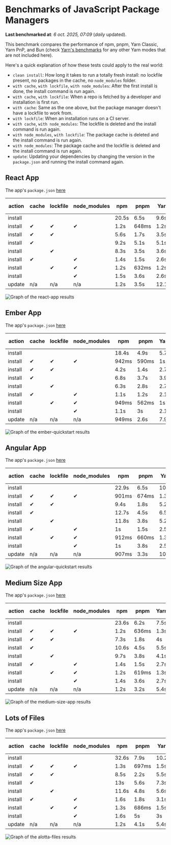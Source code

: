# Benchmarks of JavaScript Package Managers

**Last benchmarked at**: _6 oct. 2025, 07:09_ (_daily_ updated).

This benchmark compares the performance of npm, pnpm, Yarn Classic, Yarn PnP, and Bun (check [Yarn's benchmarks](https://yarnpkg.com/benchmarks) for any other Yarn modes that are not included here).

Here's a quick explanation of how these tests could apply to the real world:

- `clean install`: How long it takes to run a totally fresh install: no lockfile present, no packages in the cache, no `node_modules` folder.
- `with cache`, `with lockfile`, `with node_modules`: After the first install is done, the install command is run again.
- `with cache`, `with lockfile`: When a repo is fetched by a developer and installation is first run.
- `with cache`: Same as the one above, but the package manager doesn't have a lockfile to work from.
- `with lockfile`: When an installation runs on a CI server.
- `with cache`, `with node_modules`: The lockfile is deleted and the install command is run again.
- `with node_modules`, `with lockfile`: The package cache is deleted and the install command is run again.
- `with node_modules`: The package cache and the lockfile is deleted and the install command is run again.
- `update`: Updating your dependencies by changing the version in the `package.json` and running the install command again.

## React App

The app's `package.json` [here](./fixtures/react-app/package.json)

| action  | cache | lockfile | node_modules| npm | pnpm | Yarn | Yarn PnP | Bun |
| ---     | ---   | ---      | ---         | --- | ---  | ---  | ---      | --- |
| install |       |          |             | 20.5s | 6.5s | 9.6s | 2.7s | 1.4s |
| install | ✔     | ✔        | ✔           | 1.2s | 648ms | 1.2s | n/a | 34ms |
| install | ✔     | ✔        |             | 5.6s | 1.7s | 3.5s | 992ms | 446ms |
| install | ✔     |          |             | 9.2s | 5.1s | 5.1s | 2.3s | 420ms |
| install |       | ✔        |             | 8.3s | 3.5s | 3.6s | 984ms | 418ms |
| install | ✔     |          | ✔           | 1.4s | 1.5s | 2.6s | n/a | 34ms |
| install |       | ✔        | ✔           | 1.2s | 632ms | 1.2s | n/a | 30ms |
| install |       |          | ✔           | 1.5s | 3.6s | 2.6s | n/a | 30ms |
| update  | n/a | n/a | n/a | 1.2s | 3.5s | 12.1s | 3.1s | 35ms |

<img alt="Graph of the react-app results" src="results/img/react-app.svg" />

## Ember App

The app's `package.json` [here](./fixtures/ember-quickstart/package.json)

| action  | cache | lockfile | node_modules| npm | pnpm | Yarn | Yarn PnP | Bun |
| ---     | ---   | ---      | ---         | --- | ---  | ---  | ---      | --- |
| install |       |          |             | 18.4s | 4.9s | 5.7s | 2.3s | 1s |
| install | ✔     | ✔        | ✔           | 942ms | 590ms | 1s | n/a | 27ms |
| install | ✔     | ✔        |             | 4.2s | 1.4s | 2.7s | 860ms | 334ms |
| install | ✔     |          |             | 6.8s | 3.7s | 3.9s | 2s | 329ms |
| install |       | ✔        |             | 6.3s | 2.8s | 2.7s | 861ms | 332ms |
| install | ✔     |          | ✔           | 1.1s | 1.2s | 2.1s | n/a | 26ms |
| install |       | ✔        | ✔           | 949ms | 562ms | 1s | n/a | 24ms |
| install |       |          | ✔           | 1.1s | 3s | 2.1s | n/a | 24ms |
| update  | n/a | n/a | n/a | 949ms | 2.6s | 7.9s | 2.8s | 26ms |

<img alt="Graph of the ember-quickstart results" src="results/img/ember-quickstart.svg" />

## Angular App

The app's `package.json` [here](./fixtures/angular-quickstart/package.json)

| action  | cache | lockfile | node_modules| npm | pnpm | Yarn | Yarn PnP | Bun |
| ---     | ---   | ---      | ---         | --- | ---  | ---  | ---      | --- |
| install |       |          |             | 22.9s | 6.5s | 10.7s | 2.9s | 1.7s |
| install | ✔     | ✔        | ✔           | 901ms | 674ms | 1.3s | n/a | 29ms |
| install | ✔     | ✔        |             | 9.4s | 1.8s | 5.2s | 1.2s | 827ms |
| install | ✔     |          |             | 12.7s | 4.5s | 6.5s | 2.3s | 804ms |
| install |       | ✔        |             | 11.8s | 3.8s | 5.2s | 1.2s | 821ms |
| install | ✔     |          | ✔           | 1s | 1.5s | 2.5s | n/a | 28ms |
| install |       | ✔        | ✔           | 912ms | 660ms | 1.3s | n/a | 25ms |
| install |       |          | ✔           | 1s | 3.8s | 2.5s | n/a | 25ms |
| update  | n/a | n/a | n/a | 907ms | 3.3s | 10.2s | 2.8s | 33ms |

<img alt="Graph of the angular-quickstart results" src="results/img/angular-quickstart.svg" />

## Medium Size App

The app's `package.json` [here](./fixtures/medium-size-app/package.json)

| action  | cache | lockfile | node_modules| npm | pnpm | Yarn | Yarn PnP | Bun |
| ---     | ---   | ---      | ---         | --- | ---  | ---  | ---      | --- |
| install |       |          |             | 23.6s | 6.2s | 7.5s | 3s | 1.4s |
| install | ✔     | ✔        | ✔           | 1.2s | 636ms | 1.3s | n/a | 31ms |
| install | ✔     | ✔        |             | 7.3s | 1.8s | 4s | 1.1s | 469ms |
| install | ✔     |          |             | 10.6s | 4.5s | 5.5s | 2.5s | 462ms |
| install |       | ✔        |             | 9.7s | 3.8s | 4.1s | 1.1s | 455ms |
| install | ✔     |          | ✔           | 1.4s | 1.5s | 2.7s | n/a | 31ms |
| install |       | ✔        | ✔           | 1.2s | 619ms | 1.3s | n/a | 27ms |
| install |       |          | ✔           | 1.4s | 3.6s | 2.7s | n/a | 27ms |
| update  | n/a | n/a | n/a | 1.2s | 3.2s | 5.4s | 2.4s | 38ms |

<img alt="Graph of the medium-size-app results" src="results/img/medium-size-app.svg" />

## Lots of Files

The app's `package.json` [here](./fixtures/alotta-files/package.json)

| action  | cache | lockfile | node_modules| npm | pnpm | Yarn | Yarn PnP | Bun |
| ---     | ---   | ---      | ---         | --- | ---  | ---  | ---      | --- |
| install |       |          |             | 32.6s | 7.9s | 10.2s | 3.4s | 1.8s |
| install | ✔     | ✔        | ✔           | 1.3s | 697ms | 1.5s | n/a | 40ms |
| install | ✔     | ✔        |             | 8.5s | 2.2s | 5.5s | 1.3s | 696ms |
| install | ✔     |          |             | 13s | 5.6s | 7.3s | 2.8s | 696ms |
| install |       | ✔        |             | 11.6s | 4.8s | 5.6s | 1.3s | 700ms |
| install | ✔     |          | ✔           | 1.6s | 1.8s | 3.1s | n/a | 39ms |
| install |       | ✔        | ✔           | 1.3s | 686ms | 1.5s | n/a | 36ms |
| install |       |          | ✔           | 1.6s | 5s | 3s | n/a | 35ms |
| update  | n/a | n/a | n/a | 1.2s | 4.1s | 5.4s | 2.9s | 86ms |

<img alt="Graph of the alotta-files results" src="results/img/alotta-files.svg" />